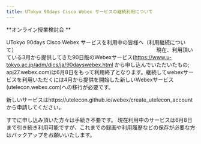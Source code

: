```yaml
---
title: UTokyo 90days Cisco Webex サービスの継続利用について
---
```

**オンライン授業検討会
**

UTokyo 90days Cisco Webex サービスを利用中の皆様へ（利用継続について）
　　　　　　　　　　　　　　　　　　　　　　　　　　
現在、利用頂いている3月から提供してきた90日版のWebexサービス(https://www.u-tokyo.ac.jp/adm/dics/ja/90dayswebex.html から申し込んでいただいたもの; apj27.webex.com)は6月8日をもって利用終了となります。継続してwebexサービスを利用いただくには4月から提供を開始した新しいWebexサービス(utelecon.webex.com)への移行が必要です。

新しいサービスはhttps://utelecon.github.io/webex/create_utelecon_accountから申請してください。

すでに申し込み頂いた方々は手続き不要です。
現在利用中のサービスは6月8日まで引き続き利用可能ですが、これまでの録画や利用履歴などの保存が必要な方はバックアップをお願いいたします。
